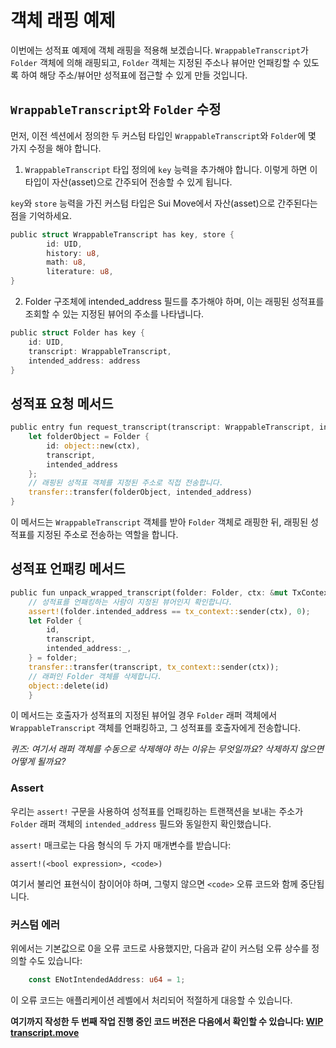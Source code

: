 # 객체 래핑 예제

이번에는 성적표 예제에 객체 래핑을 적용해 보겠습니다. `WrappableTranscript`가 `Folder` 객체에 의해 래핑되고, `Folder` 객체는 지정된 주소나 뷰어만 언패킹할 수 있도록 하여 해당 주소/뷰어만 성적표에 접근할 수 있게 만들 것입니다.

## `WrappableTranscript`와 `Folder` 수정

먼저, 이전 섹션에서 정의한 두 커스텀 타입인 `WrappableTranscript`와 `Folder`에 몇 가지 수정을 해야 합니다.

1. `WrappableTranscript` 타입 정의에 `key` 능력을 추가해야 합니다. 이렇게 하면 이 타입이 자산(asset)으로 간주되어 전송할 수 있게 됩니다.

`key`와 `store` 능력을 가진 커스텀 타입은 Sui Move에서 자산(asset)으로 간주된다는 점을 기억하세요.

```rust
public struct WrappableTranscript has key, store {
        id: UID,
        history: u8,
        math: u8,
        literature: u8,
}
```

2. Folder 구조체에 intended_address 필드를 추가해야 하며, 이는 래핑된 성적표를 조회할 수 있는 지정된 뷰어의 주소를 나타냅니다.

``` rust
public struct Folder has key {
    id: UID,
    transcript: WrappableTranscript,
    intended_address: address
}
```

## 성적표 요청 메서드

```rust
public entry fun request_transcript(transcript: WrappableTranscript, intended_address: address, ctx: &mut TxContext){
    let folderObject = Folder {
        id: object::new(ctx),
        transcript,
        intended_address
    };
    // 래핑된 성적표 객체를 지정된 주소로 직접 전송합니다.
    transfer::transfer(folderObject, intended_address)
}
```

이 메서드는 `WrappableTranscript` 객체를 받아 `Folder` 객체로 래핑한 뒤, 래핑된 성적표를 지정된 주소로 전송하는 역할을 합니다.

## 성적표 언패킹 메서드

```rust
public fun unpack_wrapped_transcript(folder: Folder, ctx: &mut TxContext){
    // 성적표를 언패킹하는 사람이 지정된 뷰어인지 확인합니다.
    assert!(folder.intended_address == tx_context::sender(ctx), 0);
    let Folder {
        id,
        transcript,
        intended_address:_,
    } = folder;
    transfer::transfer(transcript, tx_context::sender(ctx));
    // 래퍼인 Folder 객체를 삭제합니다.
    object::delete(id)
    }
```

이 메서드는 호출자가 성적표의 지정된 뷰어일 경우 `Folder` 래퍼 객체에서 `WrappableTranscript` 객체를 언패킹하고, 그 성적표를 호출자에게 전송합니다.

*퀴즈: 여기서 래퍼 객체를 수동으로 삭제해야 하는 이유는 무엇일까요? 삭제하지 않으면 어떻게 될까요?*

### Assert

우리는 `assert!` 구문을 사용하여 성적표를 언패킹하는 트랜잭션을 보내는 주소가 `Folder` 래퍼 객체의 `intended_address` 필드와 동일한지 확인했습니다.

`assert!` 매크로는 다음 형식의 두 가지 매개변수를 받습니다:

```
assert!(<bool expression>, <code>)
```

여기서 불리언 표현식이 참이어야 하며, 그렇지 않으면 `<code>` 오류 코드와 함께 중단됩니다.

### 커스텀 에러

위에서는 기본값으로 0을 오류 코드로 사용했지만, 다음과 같이 커스텀 오류 상수를 정의할 수도 있습니다:

```rust
    const ENotIntendedAddress: u64 = 1;
```

이 오류 코드는 애플리케이션 레벨에서 처리되어 적절하게 대응할 수 있습니다.

**여기까지 작성한 두 번째 작업 진행 중인 코드 버전은 다음에서 확인할 수 있습니다: [WIP transcript.move](../example_projects/transcript/sources/transcript_2.move_wip)**

